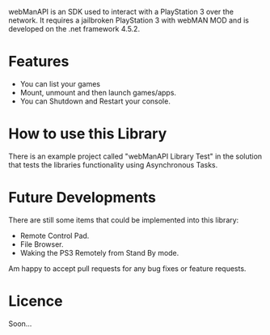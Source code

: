 webManAPI is an SDK used to interact with a PlayStation 3 over the network. It requires a jailbroken PlayStation 3 with webMAN MOD and is developed on the .net framework 4.5.2.

Features
========
* You can list your games
* Mount, unmount and then launch games/apps.
* You can Shutdown and Restart your console.

How to use this Library
=======================
There is an example project called "webManAPI Library Test" in the solution that tests the libraries functionality using Asynchronous Tasks.

Future Developments
===================
There are still some items that could be implemented into this library:
* Remote Control Pad.
* File Browser.
* Waking the PS3 Remotely from Stand By mode.

Am happy to accept pull requests for any bug fixes or feature requests.

Licence
=======
Soon...
